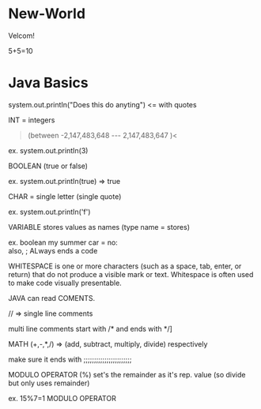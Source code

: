 # New-World


Velcom!

5+5=10
# Java Basics



system.out.printIn("Does this do anyting") <= with quotes

INT = integers  

>(between   -2,147,483,648 --- 2,147,483,647   )<

ex.  system.out.printIn(3)

BOOLEAN   (true or false)

ex.   system.out.printIn(true)     => true

CHAR = single letter    (single quote)

ex.   system.out.printIn('f')

VARIABLE    stores values as names       (type name = stores)

ex.     boolean    my summer car = no:    
   also, ; ALways ends a code

WHITESPACE is one or more characters (such as a space, tab, enter, or return) that do not produce a visible mark or text. Whitespace is often used to make code visually presentable. 

JAVA can read COMENTS. 

//    =>    single line comments

multi line comments start with /* and ends with */]

MATH   (+,-,*,/) => (add, subtract, multiply, divide) respectively

make sure it ends with ;;;;;;;;;;;;;;;;;;;;;;;

MODULO OPERATOR (%) set's the remainder as it's rep. value (so divide but only uses remainder)

ex. 15%7=1
MODULO OPERATOR

